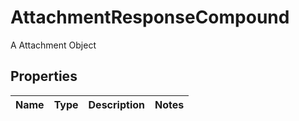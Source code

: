 

# AttachmentResponseCompound

A Attachment Object

## Properties

| Name | Type | Description | Notes |
|------------ | ------------- | ------------- | -------------|



